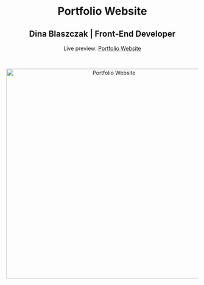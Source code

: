 <!-- A simple portfolio website. -->

<h1 align="center">Portfolio Website</h1>
<h2 align="center">Dina Blaszczak | Front-End Developer </h2>
<p align="center">Live preview: <a href="https://themalni.github.io/portfolio">Portfolio Website</a></p><br>
<p align="center">
<img src="https://user-images.githubusercontent.com/12295765/43483406-dde55e8a-950b-11e8-8841-d616ee0c0551.jpg" width="550" alt="Portfolio Website">
</p>
